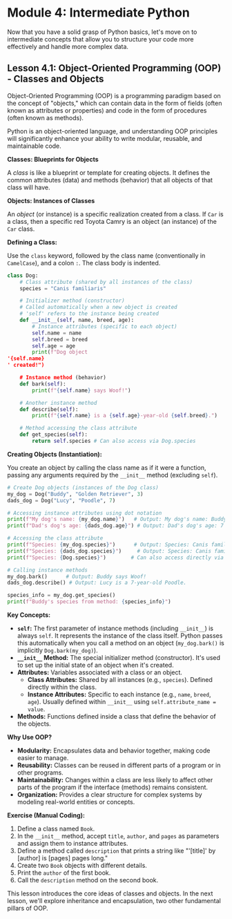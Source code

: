 # Module 4: Intermediate Python

Now that you have a solid grasp of Python basics, let's move on to intermediate concepts that allow you to structure your code more effectively and handle more complex data.

## Lesson 4.1: Object-Oriented Programming (OOP) - Classes and Objects

Object-Oriented Programming (OOP) is a programming paradigm based on the concept of "objects," which can contain data in the form of fields (often known as attributes or properties) and code in the form of procedures (often known as methods).

Python is an object-oriented language, and understanding OOP principles will significantly enhance your ability to write modular, reusable, and maintainable code.

**Classes: Blueprints for Objects**

A *class* is like a blueprint or template for creating objects. It defines the common attributes (data) and methods (behavior) that all objects of that class will have.

**Objects: Instances of Classes**

An *object* (or instance) is a specific realization created from a class. If `Car` is a class, then a specific red Toyota Camry is an object (an instance) of the `Car` class.

**Defining a Class:**

Use the `class` keyword, followed by the class name (conventionally in `CamelCase`), and a colon `:`. The class body is indented.

```python
class Dog:
    # Class attribute (shared by all instances of the class)
    species = "Canis familiaris"

    # Initializer method (constructor)
    # Called automatically when a new object is created
    # 'self' refers to the instance being created
    def __init__(self, name, breed, age):
        # Instance attributes (specific to each object)
        self.name = name
        self.breed = breed
        self.age = age
        print(f"Dog object '{self.name}' created!")

    # Instance method (behavior)
    def bark(self):
        print(f"{self.name} says Woof!")

    # Another instance method
    def describe(self):
        print(f"{self.name} is a {self.age}-year-old {self.breed}.")

    # Method accessing the class attribute
    def get_species(self):
        return self.species # Can also access via Dog.species
```

**Creating Objects (Instantiation):**

You create an object by calling the class name as if it were a function, passing any arguments required by the `__init__` method (excluding `self`).

```python
# Create Dog objects (instances of the Dog class)
my_dog = Dog("Buddy", "Golden Retriever", 3)
dads_dog = Dog("Lucy", "Poodle", 7)

# Accessing instance attributes using dot notation
print(f"My dog's name: {my_dog.name}")   # Output: My dog's name: Buddy
print(f"Dad's dog's age: {dads_dog.age}") # Output: Dad's dog's age: 7

# Accessing the class attribute
print(f"Species: {my_dog.species}")      # Output: Species: Canis familiaris
print(f"Species: {dads_dog.species}")     # Output: Species: Canis familiaris
print(f"Species: {Dog.species}")        # Can also access directly via the class

# Calling instance methods
my_dog.bark()      # Output: Buddy says Woof!
dads_dog.describe() # Output: Lucy is a 7-year-old Poodle.

species_info = my_dog.get_species()
print(f"Buddy's species from method: {species_info}")
```

**Key Concepts:**

*   **`self`:** The first parameter of instance methods (including `__init__`) is always `self`. It represents the instance of the class itself. Python passes this automatically when you call a method on an object (`my_dog.bark()` is implicitly `Dog.bark(my_dog)`).
*   **`__init__` Method:** The special initializer method (constructor). It's used to set up the initial state of an object when it's created.
*   **Attributes:** Variables associated with a class or an object.
    *   **Class Attributes:** Shared by all instances (e.g., `species`). Defined directly within the class.
    *   **Instance Attributes:** Specific to each instance (e.g., `name`, `breed`, `age`). Usually defined within `__init__` using `self.attribute_name = value`.
*   **Methods:** Functions defined inside a class that define the behavior of the objects.

**Why Use OOP?**

*   **Modularity:** Encapsulates data and behavior together, making code easier to manage.
*   **Reusability:** Classes can be reused in different parts of a program or in other programs.
*   **Maintainability:** Changes within a class are less likely to affect other parts of the program if the interface (methods) remains consistent.
*   **Organization:** Provides a clear structure for complex systems by modeling real-world entities or concepts.

**Exercise (Manual Coding):**

1.  Define a class named `Book`.
2.  In the `__init__` method, accept `title`, `author`, and `pages` as parameters and assign them to instance attributes.
3.  Define a method called `description` that prints a string like "'[title]' by [author] is [pages] pages long."
4.  Create two `Book` objects with different details.
5.  Print the `author` of the first book.
6.  Call the `description` method on the second book.

This lesson introduces the core ideas of classes and objects. In the next lesson, we'll explore inheritance and encapsulation, two other fundamental pillars of OOP.
